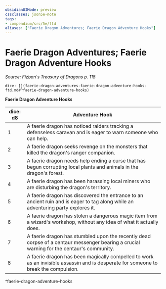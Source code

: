 ```yaml
---
obsidianUIMode: preview
cssclasses: json5e-note
tags:
- compendium/src/5e/ftd
aliases: ["Faerie Dragon Adventures; Faerie Dragon Adventure Hooks"]
---
```

# Faerie Dragon Adventures; Faerie Dragon Adventure Hooks
*Source: Fizban's Treasury of Dragons p. 118* 

`dice: [](faerie-dragon-adventures-faerie-dragon-adventure-hooks-ftd.md#^faerie-dragon-adventure-hooks)`

**Faerie Dragon Adventure Hooks**

| dice: d8 | Adventure Hook |
|----------|----------------|
| 1 | A faerie dragon has noticed raiders tracking a defenseless caravan and is eager to warn someone who can help. |
| 2 | A faerie dragon seeks revenge on the monsters that killed the dragon's ranger companion. |
| 3 | A faerie dragon needs help ending a curse that has begun corrupting local plants and animals in the dragon's forest. |
| 4 | A faerie dragon has been harassing local miners who are disturbing the dragon's territory. |
| 5 | A faerie dragon has discovered the entrance to an ancient ruin and is eager to tag along while an adventuring party explores it. |
| 6 | A faerie dragon has stolen a dangerous magic item from a wizard's workshop, without any idea of what it actually does. |
| 7 | A faerie dragon has stumbled upon the recently dead corpse of a centaur messenger bearing a crucial warning for the centaur's community. |
| 8 | A faerie dragon has been magically compelled to work as an invisible assassin and is desperate for someone to break the compulsion. |
^faerie-dragon-adventure-hooks